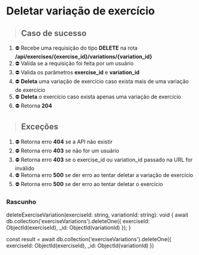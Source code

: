 # Deletar variação de exercício

> ## Caso de sucesso

1. ⛔ Recebe uma requisição do tipo **DELETE** na rota **/api/exercises/{exercise_id}/variations/{variation_id}**
2. ⛔ Valida se a requisição foi feita por um usuário
3. ⛔ Valida os parâmetros **exercise_id** e **variation_id**
4. ⛔ **Deleta** uma variação de exercício caso exista mais de uma variação de exercício
5. ⛔ **Deleta** o exercício caso exista apenas uma variação de exercício
6. ⛔ Retorna **204**

> ## Exceções

1. ⛔ Retorna erro **404** se a API não existir
2. ⛔ Retorna erro **403** se não for um usuário
3. ⛔ Retorna erro **403** se o exercise_id ou variation_id passado na URL for inválido
4. ⛔ Retorna erro **500** se der erro ao tentar deletar a variação de exercício
5. ⛔ Retorna erro **500** se der erro ao tentar deletar o exercício

### Rascunho

deleteExerciseVariation(exerciseId: string, variationId: string): void {
  await db.collection('exerciseVariations').deleteOne({
    exerciseId: ObjectId(exerciseId),
    _id: ObjectId(variationId)
  });
}

const result = await db.collection('exerciseVariations').deleteOne({
  exerciseId: ObjectId(exerciseId),
  _id: ObjectId(variationId)
})
